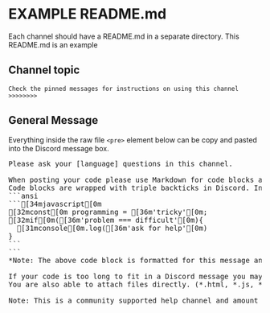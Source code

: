 # EXAMPLE README.md
Each channel should have a README.md in a separate directory. This README.md is an example

## Channel topic
```Check the pinned messages for instructions on using this channel >>>>>>>>```

## General Message
Everything inside the raw file `<pre>` element below can be copy and pasted into the Discord message box.

<pre>
Please ask your [language] questions in this channel.

When posting your code please use Markdown for code blocks and syntax highlighting in your messages.
Code blocks are wrapped with triple backticks in Discord. Include the name of the language used for syntax highlighting
```ansi
`​``[34mjavascript[0m
[32mconst[0m programming = [36m'tricky'[0m;
[32mif[0m([36m'problem === difficult'[0m){
  [31mconsole[0m.log([36m'ask for help'[0m)
}
`​``
```
*Note: The above code block is formatted for this message and will not work if copy and pasted*

If your code is too long to fit in a Discord message you may link to an external CodePen, Replit, Glitch, GitHub, Pastebin, etc. 
You are also able to attach files directly. (*.html, *.js, *.css, etc.)

Note: This is a community supported help channel and amount of active users available can vary.
</pre>


